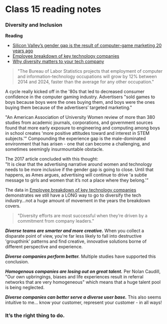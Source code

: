 # Class 15 reading notes

### Diversity and Inclusion

**Reading**
* [Silicon Valley’s gender gap is the result of computer-game marketing 20 years ago](https://qz.com/911737/silicon-valleys-gender-gap-is-the-result-of-computer-game-marketing-20-years-ago/)
* [Employee breakdown of key technology companies](https://informationisbeautiful.net/visualizations/diversity-in-tech/)
* [Why diversity matters to your tech company](https://www.usatoday.com/story/tech/columnist/2015/07/21/why-diversity-matters-your-tech-company/30419871/)

> "The Bureau of Labor Statistics projects that employment of computer and information-technology occupations will grow by 12% between 2014 and 2024, faster than the average for any other occupation."

A cycle really kicked off in the '80s that led to decreased consumer confidence in the computer gaming industry. Advertisers "sold games to boys because boys were the ones buying them, and boys were the ones buying them because of the advertisers’ targeted marketing."  

"An American Association of University Women review of more than 380 studies from academic journals, corporations, and government sources found that more early exposure to engineering and computing among boys in school creates 'more positive attitudes toward and interest in STEM subjects.'" Compounding the experience gap is the male-dominated environment that has arisen - one that can become a challenging, and sometimes seemingly insurmountable obstacle.

The 2017 article concluded with this thought:</br>
"It is clear that the advertising narrative around women and technology needs to be more inclusive if the gender gap is going to close. Until that happens, as Ames argues, advertising will continue to drive 'a subtle message to girls and women that it’s not a place where they belong.'”

The data in [Employee breakdown of key technology companies](https://informationisbeautiful.net/visualizations/diversity-in-tech/) demonstrates we still have a LONG way to go to diversify the tech industry...not a huge amount of movement in the years the breakdown covers.

> "Diversity efforts are most successful when they’re driven by a commitment from company leaders."

***Diverse teams are smarter and more creative.*** When you collect a disparate point of view, you're far less likely to fall into destructive 'groupthink' patterns and find creative, innovative solutions borne of different perspective and experience.

***Diverse companies perform better.***  Multiple studies have supported this conclusion.

***Homogenous companies are losing out on great talent.*** Per Nolan Caudill, "Our own upbringings, biases and life experiences result in referral networks that are very homogeneous" which means that a huge talent pool is being neglected.

***Diverse companies can better serve a diverse user base.*** This also seems intuitive to me... know your customer, represent your customer - in all ways!

### It’s the right thing to do.



